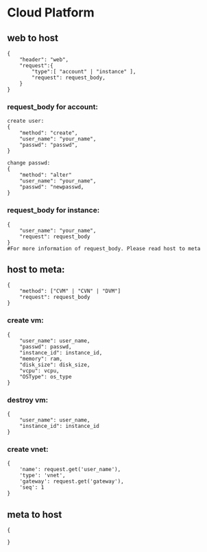# Cloud Platform
## web to host
```
{
    "header": "web",
    "request":{
        "type":[ "account" | "instance" ],
        "request": request_body,
    }
}
```
### request_body for account:
```
create user:
{
    "method": "create",
    "user_name": "your_name",
    "passwd": "passwd",
}

change passwd:
{
    "method": "alter"
    "user_name": "your_name",
    "passwd": "newpasswd,
}
```
### request_body for instance:
```
{
    "user_name": "your_name",
    "request": request_body
}
#For more information of request_body. Please read host to meta 
```

## host to meta:
```
{
    "method": ["CVM" | "CVN" | "DVM"]
    "request": request_body
}
```
### create vm:
```
{
    "user_name": user_name,
    "passwd": passwd,
    "instance_id": instance_id,
    "memory": ram,
    "disk_size": disk_size,
    "vcpu": vcpu,
    "OSType": os_type
}
```
### destroy vm:
```
{
    "user_name": user_name,
    "instance_id": instance_id
}
```
### create vnet:
```
{
    'name': request.get('user_name'),
    'type': 'vnet',
    'gateway': request.get('gateway'),
    'seq': 1
}
```
## meta to host

```
{
    
}
```
